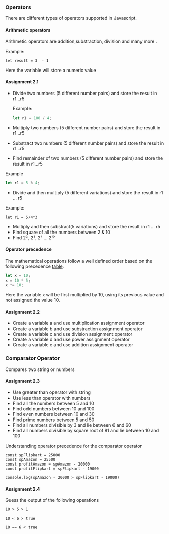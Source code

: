 ### Operators

There are different types of operators supported in Javascript.

#### Arithmetic operators

Arithmetic operators are addition,substraction, division and many more .

Example:

```
let result = 3  - 1
```

Here the variable will store a numeric value

#### Assignment 2.1

- Divide two numbers (5 different number pairs) and store the result in r1...r5

  Example:

  ```js
  let r1 = 100 / 4;
  ```

- Multiply two numbers (5 different number pairs) and store the result in r1...r5

- Substract two numbers (5 different number pairs) and store the result in r1...r5
- Find remainder of two numbers (5 different number pairs) and store the result in r1...r5

Example

```js
let r1 = 5 % 4;
```

- Divide and then multiply (5 different variations) and store the result in r1 ... r5

Example:

```
let r1 = 5/4*3
```

- Multiply and then substract(5 variations) and store the result in r1 ... r5
- Find square of all the numbers between 2 & 10
- Find 2², 2³, 2⁴ ... 2¹⁰

#### Operator precedence

The mathematical operations follow a well defined order based on the following precedence [table](https://developer.mozilla.org/en-US/docs/Web/JavaScript/Reference/Operators/Operator_Precedence#table).

```js
let x = 10;
x = 10 * 5;
x *= 10;
```

Here the variable `x` will be first multiplied by 10, using its previous value and not assigned the value 10.

#### Assignment 2.2

- Create a variable a and use multiplication assignment operator
- Create a variable b and use substraction assignment operator
- Create a variable c and use division assignment operator
- Create a variable d and use power assignment operator
- Create a variable e and use addition assignment operator

### Comparator Operator

Compares two string or numbers

#### Assignment 2.3

- Use greater than operator with string
- Use less than operator with numbers
- Find all the numbers between 5 and 10
- Find odd numbers between 10 and 100
- Find even numbers between 10 and 30
- Find prime numbers between 5 and 50
- Find all numbers divisible by 3 and lie between 6 and 60
- Find all numbers divisible by square root of 81 and lie between 10 and 100

Understanding operator precedence for the comparator operator

```
const spFlipkart = 25000
const spAmazon = 25500
const profitAmazon = spAmazon - 20000
const profitFlipkart = spFlipkart - 19000

console.log(spAmazon - 20000 > spFlipkart - 19000)
```

#### Assignment 2.4

Guess the output of the following operations

```
10 > 5 > 1
```

```
10 < 6 > true
```

```
10 == 6 < true
```
